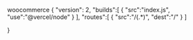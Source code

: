 woocommerce
{
    "version": 2,
    "builds":[
        {
            "src":"index.js",
            "use":"@vercel/node"
        }
    ],
    "routes":[
        {
            "src":"/(.*)",
            "dest":"/"
        }
    ]

}